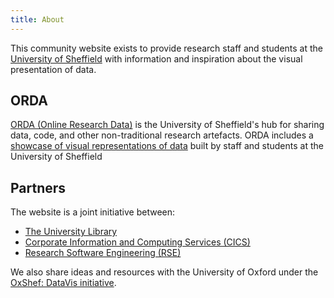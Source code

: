 ```yaml
---
title: About
---
```


This community website exists to provide research staff and students at the [University of Sheffield][TUoS] with information and inspiration about the visual presentation of data.

[TUoS]: https://sheffield.ac.uk 

## ORDA

[ORDA (Online Research Data)][ORDA] is the University of Sheffield's hub for sharing data, code, and other non-traditional research artefacts. ORDA includes a [showcase of visual representations of data][showcase] built by staff and students at the University of Sheffield

[ORDA]: https://orda.shef.ac.uk/
[showcase]: https://orda.shef.ac.uk/visualisations/

## Partners

The website is a joint initiative between:

- [The University Library][Library]
- [Corporate Information and Computing Services (CICS)][CICS]
- [Research Software Engineering (RSE)][RSE]

We also share ideas and resources with the University of Oxford under the [OxShef: DataVis initiative][OxShef].

[Library]: https://sheffield.ac.uk/library
[CICS]: https://sheffield.ac.uk/cics
[RSE]: http://rse.shef.ac.uk/
[OxShef]: http://oxshef.github.io/oxshef/
